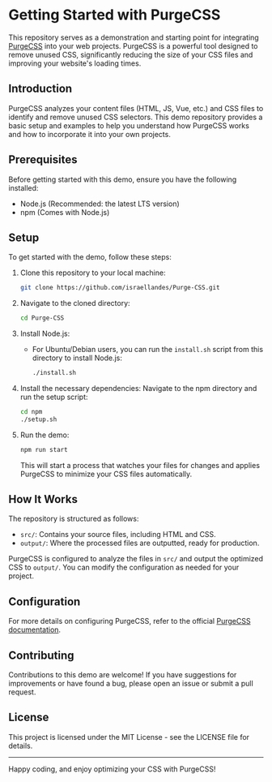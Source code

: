 # Getting Started with PurgeCSS

This repository serves as a demonstration and starting point for integrating [PurgeCSS](https://purgecss.com/) into your web projects. PurgeCSS is a powerful tool designed to remove unused CSS, significantly reducing the size of your CSS files and improving your website's loading times.

## Introduction

PurgeCSS analyzes your content files (HTML, JS, Vue, etc.) and CSS files to identify and remove unused CSS selectors. This demo repository provides a basic setup and examples to help you understand how PurgeCSS works and how to incorporate it into your own projects.

## Prerequisites

Before getting started with this demo, ensure you have the following installed:
- Node.js (Recommended: the latest LTS version)
- npm (Comes with Node.js)

## Setup

To get started with the demo, follow these steps:

1. Clone this repository to your local machine:
    ```bash
    git clone https://github.com/israellandes/Purge-CSS.git
    ```

2. Navigate to the cloned directory:
    ```bash
    cd Purge-CSS
    ```

3. Install Node.js:
    - For Ubuntu/Debian users, you can run the `install.sh` script from this directory to install Node.js:
        ```bash
        ./install.sh
        ```

4. Install the necessary dependencies:
    Navigate to the npm directory and run the setup script:
    ```bash
    cd npm
    ./setup.sh
    ```

5. Run the demo:
    ```bash
    npm run start
    ```
    This will start a process that watches your files for changes and applies PurgeCSS to minimize your CSS files automatically.

## How It Works

The repository is structured as follows:
- `src/`: Contains your source files, including HTML and CSS.
- `output/`: Where the processed files are outputted, ready for production.

PurgeCSS is configured to analyze the files in `src/` and output the optimized CSS to `output/`. You can modify the configuration as needed for your project.

## Configuration

For more details on configuring PurgeCSS, refer to the official [PurgeCSS documentation](https://purgecss.com/).

## Contributing

Contributions to this demo are welcome! If you have suggestions for improvements or have found a bug, please open an issue or submit a pull request.

## License

This project is licensed under the MIT License - see the LICENSE file for details.

---

Happy coding, and enjoy optimizing your CSS with PurgeCSS!

